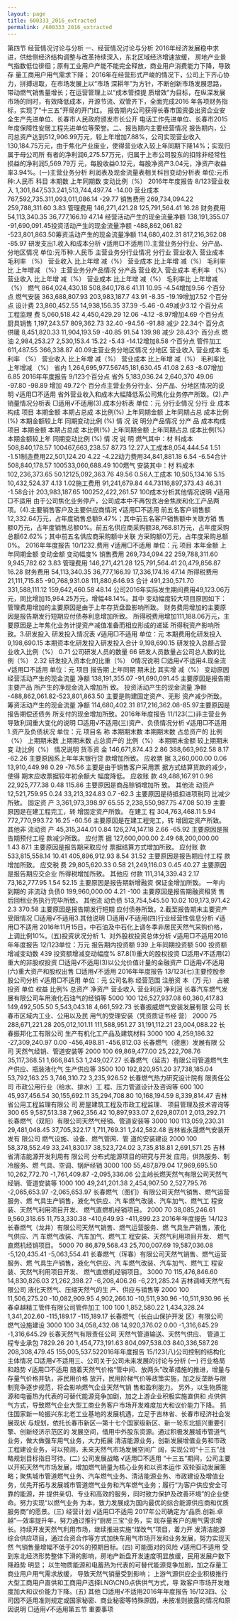 ```yaml
---
layout: page
title: 600333_2016_extracted
permalink: /600333_2016_extracted
---
```


第四节
经营情况讨论与分析
一、经营情况讨论与分析
2016年经济发展稳中求进，供给侧经济结构调整与改革持续深入，东北区域经济增速放缓，
房地产业景气指数低位徘徊；原有工业用户产能不能完全释放，商业用户消费能力下降，导致存
量工商用户用气需求下降；
2016年在经营形式严峻的情况下，公司上下齐心协力，拼搏进取，在市场发展上以“市场
深耕年”为方针，不断创新市场发展思路，带动燃气销售量增长；在运营管理上以“成本管控提
质增效”为目标，在纵深发展市场的同时，有效降低成本，开源节流、双管齐下，全面完成2016
年各项财务指标，实现了“十三五”开局的开门红。
报告期内公司获得长春市国资委出资企业安全生产先进单位、长春市人民政府颁发市长公开
电话工作先进单位、长春市2015年度保障性安居工程先进单位等荣誉。二、报告期内主要经营情况
报告期内，公司总资产达到512,906.99万元，较上年增加7.88%，公司实现营业收入
130,184.75万元，由于焦化产业废业，使得营业收入较上年同期下降14%；实现归属于母公司所
有者的净利润6,275.57万元，归属于上市公司股东的扣除非经常性损益的净利润5,569.79万
元，每股收益0.12元，每股净资产3.04元，净资产收益率3.94%。(一)主营业务分析
利润表及现金流量表相关科目变动分析表
单位:元币种:人民币
科目
本期数
上年同期数
变动比例（%）
2016年年度报告
8/123营业收入
1,301,847,533.241,513,744,497.74
-14.00
营业成本
767,592,735.311,093,011,086.14
-29.77
销售费用
269,734,094.22
259,788,311.60
3.83
管理费用
146,271,421.28
125,791,564.41
16.28
财务费用
54,113,340.35
36,777,166.19
47.14
经营活动产生的现金流量净额
138,191,355.07
-91,690,091.45投资活动产生的现金流量净额
-488,862,061.82
-523,801,863.50筹资活动产生的现金流量净额
114,680,402.31
817,216,362.08
-85.97
研发支出1.收入和成本分析
√适用□不适用(1).主营业务分行业、分产品、分地区情况
单位:元币种:人民币
主营业务分行业情况
分行业
营业收入
营业成本
毛利率
（%）
营业收入
比上年增
减（%）
营业成本
比上年增
减（%）
毛利率比
上年增减
（%）主营业务分产品情况
分产品
营业收入
营业成本
毛利率
（%）
营业收入
比上年增
减（%）
营业成本
比上年增
减（%）
毛利率比
上年增减
（%）
燃气
864,024,430.18
508,840,178.6
41.11
10.95
-4.54增加9.56
个百分点
燃气安装
363,688,807.93
203,983,187.7
43.91
-8.35
-19.19增加7.52
个百分点
设计费
23,860,452.55
14,938,156.35
37.39
-5.46
-0.49减少3.12
个百分点
工程监理
费
5,060,518.42
4,450,429.29
12.06
-4.12
-8.97增加4.69
个百分点
厨具销售
1,197,243.57
809,362.73
32.40
-94.56
-91.88
减少
22.34个
百分点
供暖
8,451,820.33
11,904,193.59
-40.85
91.54
139.98
减少
28.43个
百分点
燃油
2,984,253.27
2,530,153.4
15.22
-5.43
-14.12增加8.58
个百分点
管件加工
611,487.55
366,338.87
40.09主营业务分地区情况
分地区
营业收入
营业成本
毛利率
（%）
营业收入
比上年增
减（%）
营业成本
比上年增
减（%）
毛利率比
上年增减
（%）
省内
1,264,695,977.56745,181,630.45
41.08
2.63
-8.07增加6.85
2016年年度报告
9/123个百分点
省外
5,183,036.24
2,640,370
49.06
-97.80
-98.89
增加
49.72个
百分点主营业务分行业、分产品、分地区情况的说明
√适用□不适用
省外营业收入和成本大幅降低系公司焦化业务停产所致。(2).产销量情况分析表
□适用√不适用(3).成本分析表
单位：元
分行业情况
分行
业
成本构成
项目
本期金额
本期占总成
本比例(%)
上年同期金额
上年同期占总
成本比例(%)
本期金额较上年
同期变动比例
(%)
情
况
说
明分产品情况
分产
品
成本构成
项目
本期金额
本期占总成
本比例(%)
上年同期金额
上年同期占总
成本比例(%)
本期金额较上年
同期变动比例
(%)
情
况
说
明
燃气其中：材
料成本
508,840,178.57
100467,663,238.57
87.73
12.27人工成本8,054,444.54
1.51
-1.51制造费用22,501,124.20
4.22
-4.22动力费用34,841,881.18
6.54
-6.54合计
508,840,178.57
100533,060,688.49
100燃气
安装其中：材
料成本
102,236,373.65
50.12125,092,363.76
49.56
0.56人工成本
10,505,134.16
5.15
10,432,524.37
4.13
1.02施工费用
91,241,679.84
44.73116,897,373.43
46.31
-1.58合计
203,983,187.65
100252,422,261.57
100成本分析其他情况说明
√适用□不适用
由于公司焦化业务停产，公司成本中不再包含冶金焦炭和化工产品两项。(4).主要销售客户及主要供应商情况
√适用□不适用
前五名客户销售额12,332.64万元，占年度销售总额9.47%；其中前五名客户销售额中关联方销
售额0万元，占年度销售总额0%。前五名供应商采购额38,768.81万元，占年度采购总额62.62%；其中前五名供应商采购额中关联
方采购额0万元，占年度采购总额0%。
2016年年度报告
10/1232.费用
√适用□不适用
单位：元
项目
本年金额
上年同期金额
变动金额
变动幅度%
销售费用
269,734,094.22
259,788,311.60
9,945,782.62
3.83
管理费用
146,271,421.28
125,791,564.41
20,479,856.87
16.28
财务费用
54,113,340.35
36,777,166.19
17,336,174.16
47.14
所得税费用
21,111,715.85
-90,768,931.08
111,880,646.93
合计
491,230,571.70
331,588,111.12
159,642,460.58
48.14
公司2016年实际发生期间费用49,123.06万元，同比增加15,964.25万元，增幅48.14%。其中
变动幅度较大项目原因如下：
管理费用增加的主要原因是由于上年存货盘盈影响所致。
财务费用增加的主要原因是报告期发行短期应付债券利息增加所致。
所得税费用增加111,188.06万元，主要原因是上年焦化业务计提资产减值准备而相应形成的递延
所得税资产影响所致。3.研发投入
研发投入情况表
√适用□不适用
单位：元
本期费用化研发投入
9,198,690.15
本期资本化研发投入研发投入合计
9,198,690.15
研发投入总额占营业收入比例（%）
0.71
公司研发人员的数量
66
研发人员数量占公司总人数的比例（%）
2.32
研发投入资本化的比重（%）
0情况说明
□适用√不适用4.现金流
√适用□不适用
单位：元
项目
报告期
上年同期
期末比
其实增
减（%）
变动原因
经营活动产生的现金流量
净额
138,191,355.07
-91,690,091.45
主要原因是报告期主要产品
所产生的净现金流入增加所
致。
投资活动产生的现金流量
净额
-488,862,061.82-523,801,863.50
主要是购建固定资产、无形
资产减少所致。
筹资活动产生的现金流量
净额
114,680,402.31
817,216,362.08-85.97主要原因是报告期偿还债务
所支付的现金增加所致。2016年年度报告
11/123(二)非主营业务导致利润重大变化的说明
□适用√不适用(三)资产、负债情况分析
√适用□不适用
1.资产及负债状况
单位：元
项目名
称
本期期末数
本期期末数
占总资产的
比例（%）
上期期末数
上期期末数
占总资产的
比例（%）
本期期末金额
较上期期末变
动比例（%）
情况说明
货币资
金
146,671,874.43
2.86
388,663,962.58
8.17
-62.26
主要原因系上年年末银行贷
款增加所致。
应收票
据
3,260,000.00
0.06
13,910,449.98
0.29
-76.56
主要是由于销售客户采用票
据方式结算货款的减少，使得
期末应收票据较年初余额大
幅度降低。
应收账
款
49,488,167.91
0.96
22,925,777.38
0.48
115.86
主要原因是商品赊销增加所
致。
其他流
动资产
12,521,759.95
0.24
33,213,324.83
0.7
-62.3
主要原因是待抵扣进项税同
比减少所致。
固定资
产
3,361,973,398.97
65.55
2,238,550,987.75
47.08
50.19
主要原因是在建工程完工，转
增固定资产所致。
在建工
程
304,763,468.11
5.94
772,770,993.72
16.25
-60.56
主要原因是在建工程完工，转
增固定资产所致。
其他非
流动资
产
45,315,344.01
0.84
126,274,147.18
2.66
-65.92
主要原因是报告期预付工程
款减少所致。
应付票
据
127,600,000.00
2.49
68,200,000.00
1.43
87.1
主要原因是报告期采取应付
票据结算方式增加所致。
应付账
款
533,815,558.14
10.41
405,896,912.93
8.54
31.52
主要原因是报告期应付工程
款增加所致。
应交税
费
29,805,620.33
0.58
21,249,116.03
0.45
40.27
主要原因是报告期应交企业
所得税增加所致。
其他应
付款
111,314,339.43
2.17
73,162,777.95
1.54
52.15
主要原因是报告期新增融资
保证金增加所致。
一年内
到期的
非流动
负债0
199,960,000.00
4.21
-100
主要原因是报告期融资租赁
售后回租业务执行完毕所致。
其他流
动负债
513,754,545.50
10.02
109,173,971.42
2.3
370.58
主要原因是报告期发行短期
应付债券所致。2.截至报告期末主要资产受限情况
□适用√不适用3.其他说明
□适用√不适用(四)行业经营性信息分析
√适用□不适用
2016年11月15日，中石油及中石化上调冬季非居民天然气采购价格，上调比例10%。(五)投资状况分析
1、对外股权投资总体分析
√适用□不适用2016年年度报告
12/123单位：万元
报告期内投资额
939
上年同期投资额
500
投资额增减变动数
439
投资额增减变动幅度%
87.8(1)重大的股权投资
□适用√不适用(2)重大的非股权投资
□适用√不适用(3)以公允价值计量的金融资产
□适用√不适用(六)重大资产和股权出售
□适用√不适用
2016年年度报告
13/123(七)主要控股参股公司分析
√适用□不适用
单位：元
公司名称
经营范围
注册资
本（万
元）
占被
投资
单位
权益
比例%
总资产
净资产
营业收入
营业利润
净利润
长春汽车燃气发展有限公司车用液化石油气的经销等
5000
100
126,527,937.08
60,360,417.83
149,492,505.50
5,543,043.18
4,661,592.73
长春振威燃气安装发展有限
公司
长春市区域内工业、公用以及民
用气的受理安装（凭资质证书经
营）
2000
75
288,671,221.28
205,012,101.11
111,588,951.27
31,191,112.21
23,004,088.22
长春振邦化工有限公司
生产有机化工产品及建筑材料
3000
100
4,259,186.32
-27,309,240.97
0.00
-456,498.81
-456,812.03
长春燃气（德惠）发展有限
公司
天然气经销、管道安装等
2000
100
69,869,477.00
25,222,708.76
35,117,368.51
1,666,841.53
1,249,027.27
长春燃气（延吉）有限公司管道燃气生产供应、瓶装液化气
生产供应等
3500
100
192,820,951.20
37,738,185.04
53,792,163.25
3,746,310.72
3,235,926.52
长春燃气热力研究设计院有
限责任公司
市政公用行业（给水、排水）工
程、压力管道设计及咨询等
600
100
45,937,456.54
30,155,692.11
35,294,708.80
10,168,194.59
8,339,814.47
吉林省公用工程监理有限公
司
房屋建筑工程及市政工程监理、
项目管理及技术咨询等
300
65
9,587,513.38
7,962,356.42
10,897,933.07
2,629,807.01
2,013,292.71
长春燃气（双阳）有限公司天然气经销、管道安装等
3000
100
113,059,230.31
29,481,048.45
37,705,322.17
1,711,769.31
1,242,582.48
吉林省永晟燃气安装开发有
限公司
燃气设施、设备、燃气管网、管
道的安装建设
2000
100
58,378,552.49
33,241,830.17
38,523,724.02
3,735,818.81
2,691,571.25
吉林省清洁能源开发利用有
限公司
分布式能源项目的研究与开发
应用，供热服务、制冷服务、燃
气具、空调、锅炉经销
3000
100
55,487,879.04
17,969,695.50
10,262,772.70
-1,761,409.87
-2,095,336.06
公主岭长燃天然气有限公司天然气经销、管道安装等
1000
100
49,241,201.38
2,454,907.50
2,527,795.76
-2,065,653.97
-2,065,653.97
长春燃气（图们）有限公司天然气销售、燃气运营服务、燃
气具生产销售，液化气供应、汽
车燃气改装、汽车加气、燃气工
程安装、天然气利用项目开发、
燃气直燃机经销项目。
2000
70
38,085,246.61
9,560,318.65
11,753,330.38
-410,649.93
-411,899.23
2016年年度报告
14/123长春燃气（龙井）有限公司天然气销售、燃气运营服务、燃
气具生产销售，液化气供应、汽
车燃气改装、汽车加气、燃气工
程安装、天然气利用项目开发、
燃气直燃机经销项目。
5000
70
86,879,568.43
25,700,007.69
19,587,036.08
-5,120,435.41
-5,063,554.41
长春燃气（珲春）有限公司天然气销售、燃气运营服务、燃
气具生产销售，液化气供应、汽
车燃气改装、汽车加气、燃气工
程安装、天然气利用项目开发、
燃气直燃机经销项目。
3000
70
115,476,846.60
14,830,826.03
21,262,398.27
-6,208,406.26
-6,221,285.24
吉林调峰天然气有限公司
液化天然气、压缩天然气的生
产、供应与销售等
2000
100
11,506,275.20
-10,082,909.95
4,902,266.10
-10,511,930.96
-10,511,930.96
长春卓越精工管件有限公司管件加工
100
100
1,852,580.22
1,434,328.24
1,341,202.60
-115,189.17
-115,189.17
长春燃气（长白山保护开发
区）有限公司
燃气设施建设
3000
100
34,058,432.08
14,920,376.02
0.00
-1,316,645.29
-1,316,645.29
长春天然气有限责任公司
天然气管道输送、天然气供应、
管道工程专业承包
7829.26
20
1,454,773,191.63
804,097,538.03
840,336,587.26
208,308,479.45
155,005,537.522016年年度报告
15/123(八)公司控制的结构化主体情况
□适用√不适用三、公司关于公司未来发展的讨论与分析
(一)
行业格局和趋势
√适用□不适用
随着天然气价格“管中间、放两头”改革措施的推进，增量与存量气价格并轨，非民用价格
放开，民用阶梯气价等政策实施，加之反垄断与限制竞争逐步规范，将会影响燃气企业天然气销
售和盈利能力。
另外，以生物质能源和电蓄热为代表的可替代能源竞争加剧，加之上游企业积极实施直供和
点供供气方式，导致燃气企业大型工商业务客户市场开发难度加大和议价能力下降。
抓住国家新一轮振兴东北老工业基地的发展机遇，立足于吉林省、长春市经济社会发展现状
与规划，依托长春市新区—第十七个国家级新区、新一轮东北振兴重要引擎、创新经济示范区的
发展空间，借用中外股东资源。通过积极发展城市管道气业务，做大做强车用气业务，大力拓展
清洁能源业务，创新发展增值业务和市政工程建设业务，可以预测，未来天然气市场发展空间广
阔，实现公司“十三五”战略规划目标指日可待。(二)
公司发展战略
√适用□不适用
“十三五”期间，公司主要以开拓天然气市场发展，增加燃气销量为核心业务和以资本运作
双轮驱动发展策略；聚焦城市管道燃气业务、汽车燃气业务、清洁能源业务、市政建设及增值业
务，优先开拓与发展城市管道燃气业务和汽车燃气业务；履行“为客户供应安全可靠的能源，并
提供亲切、专业和高效的服务，同时致力保护及改善环境”的企业使命。努力实现“以燃气业务
为本，致力发展成为国内最优的综合能源供应商和优质服务商”的愿景。(三)
经营计划
√适用□不适用
2017年公司确定为“品质.创新.卓越”—效率提升年，努力通过推行“厨房三宝”业务，实
现存量客户的用气需求增长。持续开发天然气利用市场，继续推进实施“煤改气”项目，着力开
发清洁能源综合供应项目，通过合资合作等方式加快车用气市场开发和业务发展，努力实现天然
气销售量增幅不低于20%的预期目标。(四)
可能面对的风险
√适用□不适用
受到东北经济形势整体下滑的影响，房地产新盘开发速度明显放缓，民用发展户数下降趋势
明显；
以生物质能源和电蓄热为代表的可替代能源竞争加剧，加之存量工商业用户用气需求放缓，
导致天然气销量受到影响；
上游气源供应企业积极推行大型工商用户直供和工商用户选择LNG\CNG点供供气方式，导
致客户市场开发难度加大和议价能力下降。(五)
其他
□适用√不适用2016年年度报告
16/123四、公司因不适用准则规定或国家秘密、商业秘密等特殊原因，未按准则披露的情况和原因说明
□适用√不适用第五节
重要事项